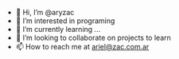 - 👋 Hi, I’m @aryzac
- 👀 I’m interested in programing
- 🌱 I’m currently learning ...
- 💞️ I’m looking to collaborate on projects to learn
- 📫 How to reach me at ariel@zac.com.ar

<!---
aryzac/aryzac is a ✨ special ✨ repository because its `README.md` (this file) appears on your GitHub profile.
You can click the Preview link to take a look at your changes.
--->

